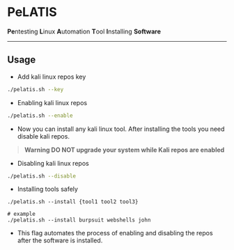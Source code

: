 # PeLATIS

**Pe**ntesting **L**inux **A**utomation **T**ool **I**nstalling **Software**

---

## Usage

- Add kali linux repos key

```bash
./pelatis.sh --key
```

- Enabling kali linux repos

```bash
./pelatis.sh --enable
```
- Now you can install any kali linux tool. After installing the tools you need disable kali repos.

> **Warning DO NOT upgrade your system while Kali repos are enabled**

- Disabling kali linux repos

```bash
./pelatis.sh --disable
```

- Installing tools safely

```
./pelatis.sh --install {tool1 tool2 tool3}

# example
./pelatis.sh --install burpsuit webshells john
```
- This flag automates the process of enabling and disabling the repos after the software is installed.
